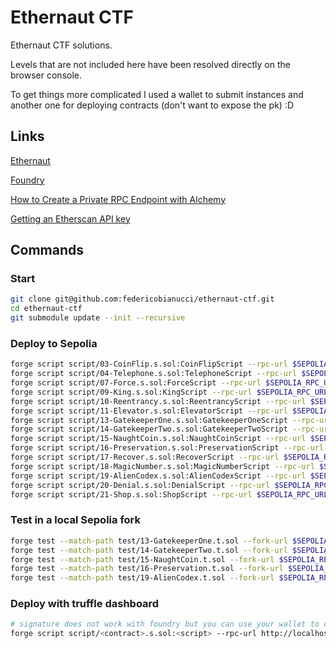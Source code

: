 # Ethernaut CTF

Ethernaut CTF solutions.

Levels that are not included here have been resolved directly on the browser console.

To get things more complicated I used a wallet to submit instances and another one for deploying contracts (don't want to expose the pk) :D

## Links

[Ethernaut](https://ethernaut.openzeppelin.com/)

[Foundry](https://book.getfoundry.sh/)

[How to Create a Private RPC Endpoint with Alchemy](https://www.alchemy.com/overviews/private-rpc-endpoint)

[Getting an Etherscan API key](https://docs.etherscan.io/getting-started/viewing-api-usage-statistics)

## Commands

### Start
```bash
git clone git@github.com:federicobianucci/ethernaut-ctf.git
cd ethernaut-ctf
git submodule update --init --recursive
```

### Deploy to Sepolia
```bash
forge script script/03-CoinFlip.s.sol:CoinFlipScript --rpc-url $SEPOLIA_RPC_URL --broadcast --verify -vvvv
forge script script/04-Telephone.s.sol:TelephoneScript --rpc-url $SEPOLIA_RPC_URL --broadcast --verify -vvvv
forge script script/07-Force.s.sol:ForceScript --rpc-url $SEPOLIA_RPC_URL --broadcast --verify -vvvv
forge script script/09-King.s.sol:KingScript --rpc-url $SEPOLIA_RPC_URL --broadcast --verify -vvvv
forge script script/10-Reentrancy.s.sol:ReentrancyScript --rpc-url $SEPOLIA_RPC_URL --broadcast --verify -vvvv
forge script script/11-Elevator.s.sol:ElevatorScript --rpc-url $SEPOLIA_RPC_URL --broadcast --verify -vvvv
forge script script/13-GatekeeperOne.s.sol:GatekeeperOneScript --rpc-url $SEPOLIA_RPC_URL --broadcast --verify -vvvv
forge script script/14-GatekeeperTwo.s.sol:GatekeeperTwoScript --rpc-url $SEPOLIA_RPC_URL --broadcast --verify -vvvv
forge script script/15-NaughtCoin.s.sol:NaughtCoinScript --rpc-url $SEPOLIA_RPC_URL --broadcast --verify -vvvv
forge script script/16-Preservation.s.sol:PreservationScript --rpc-url $SEPOLIA_RPC_URL --broadcast --verify -vvvv
forge script script/17-Recover.s.sol:RecoverScript --rpc-url $SEPOLIA_RPC_URL --broadcast --verify -vvvv
forge script script/18-MagicNumber.s.sol:MagicNumberScript --rpc-url $SEPOLIA_RPC_URL --broadcast --verify -vvvv
forge script script/19-AlienCodex.s.sol:AlienCodexScript --rpc-url $SEPOLIA_RPC_URL --broadcast --verify -vvvv
forge script script/20-Denial.s.sol:DenialScript --rpc-url $SEPOLIA_RPC_URL --broadcast --verify -vvvv
forge script script/21-Shop.s.sol:ShopScript --rpc-url $SEPOLIA_RPC_URL --broadcast --verify -vvvv
```
### Test in a local Sepolia fork
```bash
forge test --match-path test/13-GatekeeperOne.t.sol --fork-url $SEPOLIA_RPC_URL -vvvv
forge test --match-path test/14-GatekeeperTwo.t.sol --fork-url $SEPOLIA_RPC_URL -vvvv
forge test --match-path test/15-NaughtCoin.t.sol --fork-url $SEPOLIA_RPC_URL -vvvv
forge test --match-path test/16-Preservation.t.sol --fork-url $SEPOLIA_RPC_URL -vvvv
forge test --match-path test/19-AlienCodex.t.sol --fork-url $SEPOLIA_RPC_URL -vvvv
```
### Deploy with truffle dashboard
```bash
# signature does not work with foundry but you can use your wallet to choose the rpc
forge script script/<contract>.s.sol:<script> --rpc-url http://localhost:24012/rpc --broadcast -vvvv
```
